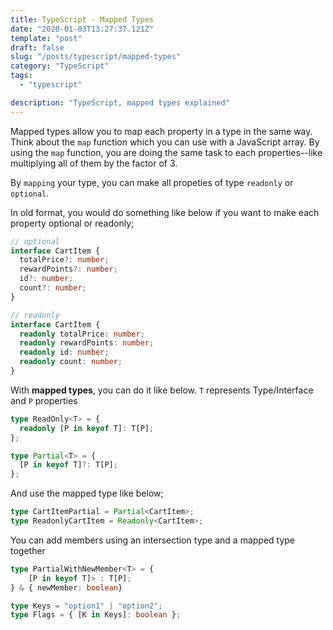 ```yaml
---
title: TypeScript - Mapped Types
date: "2020-01-03T13:27:37.121Z"
template: "post"
draft: false
slug: "/posts/typescript/mapped-types"
category: "TypeScript"
tags:
  - "typescript"

description: "TypeScript, mapped types explained"
---
```


Mapped types allow you to map each property in a type in the same way. Think about the `map` function which you can use with a JavaScript array. By using the `map` function, you are doing the same task to each properties--like multiplying all of them by the factor of 3.

By `mapping` your type, you can make all propeties of type `readonly` or `optional`.

In old format, you would do something like below if you want to make each property optional or readonly;

```typescript
// optional
interface CartItem {
  totalPrice?: number;
  rewardPoints?: number;
  id?: number;
  count?: number;
}

// readonly
interface CartItem {
  readonly totalPrice: number;
  readonly rewardPoints: number;
  readonly id: number;
  readonly count: number;
}
```

With **mapped types**, you can do it like below. `T` represents Type/Interface and `P` properties

```typescript
type ReadOnly<T> = {
  readonly [P in keyof T]: T[P];
};

type Partial<T> = {
  [P in keyof T]?: T[P];
};
```

And use the mapped type like below;

```typescript
type CartItemPartial = Partial<CartItem>;
type ReadonlyCartItem = Readonly<CartItem>;
```

You can add members using an intersection type and a mapped type together

```typescript
type PartialWithNewMember<T> = {
    [P in keyof T]> : T[P];
} & { newMember: boolean}

type Keys = "option1" | "option2";
type Flags = { [K in Keys]: boolean };

```
